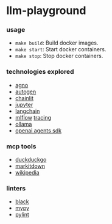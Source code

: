 # llm-playground

### usage
- `make build`: Build docker images.
- `make start`: Start docker containers.
- `make stop`: Stop docker containers.

### technologies explored
- [agno](https://github.com/agno-agi/agno)
- [autogen](https://github.com/microsoft/autogen)
- [chainlit](https://github.com/Chainlit/chainlit)
- [jupyter](https://github.com/jupyter/notebook)
- [langchain](https://github.com/langchain-ai/langchain)
- [mlflow](https://github.com/mlflow/mlflow) [tracing](https://mlflow.org/docs/latest/tracing/integrations/openai-agent)
- [ollama](https://github.com/ollama/ollama)
- [openai agents sdk](https://github.com/openai/openai-agents-python)

### mcp tools
- [duckduckgo](https://github.com/deedy5/duckduckgo_search)
- [markitdown](https://github.com/microsoft/markitdown)
- [wikipedia](https://github.com/goldsmith/Wikipedia)

### linters
- [black](https://github.com/psf/black)
- [mypy](https://github.com/python/mypy)
- [pylint](https://github.com/pylint-dev/pylint)
